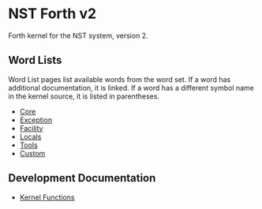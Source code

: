 # NST Forth v2
 Forth kernel for the NST system, version 2.
 
## Word Lists
 Word List pages list available words from the word set. If a word has additional documentation, it is linked.
 If a word has a different symbol name in the kernel source, it is listed in parentheses.
 
 * [Core](/core/)
 * [Exception](/exception/)
 * [Facility](/facility/)
 * [Locals](/locals/)
 * [Tools](/tools/)
 * [Custom](/custom/)

## Development Documentation
 * [Kernel Functions](/kernel/)
